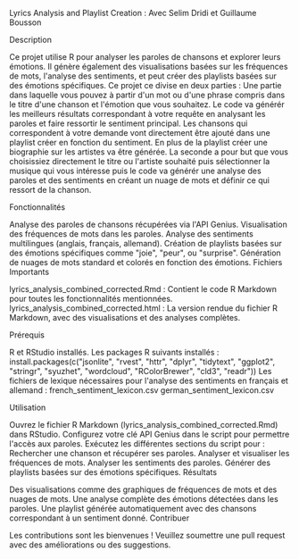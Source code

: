 Lyrics Analysis and Playlist Creation : Avec Selim Dridi et Guillaume Bousson

Description

Ce projet utilise R pour analyser les paroles de chansons et explorer leurs émotions. Il génère également des visualisations basées sur les fréquences de mots, l'analyse des sentiments, et peut créer des playlists basées sur des émotions spécifiques.
Ce projet ce divise en deux parties :
Une partie dans laquelle vous pouvez à partir d'un mot ou d'une phrase compris dans le titre d'une chanson et l'émotion que vous souhaitez. Le code va générér les meilleurs résultats correspondant à votre requête en analysant les paroles et faire ressortir le sentiment principal. 
Les chansons qui correspondent à votre demande vont directement être ajouté dans une playlist créer en fonction du sentiment. En plus de la playlist créer une biographie sur les artistes va être générée.
La seconde a pour but que vous choisissiez directement le titre ou l'artiste souhaité puis sélectionner la musique qui vous intéresse puis le code va générér une analyse des paroles et des sentiments en créant un nuage de mots et définir ce qui ressort de la chanson.

Fonctionnalités

Analyse des paroles de chansons récupérées via l'API Genius.
Visualisation des fréquences de mots dans les paroles.
Analyse des sentiments multilingues (anglais, français, allemand).
Création de playlists basées sur des émotions spécifiques comme "joie", "peur", ou "surprise".
Génération de nuages de mots standard et colorés en fonction des émotions.
Fichiers Importants

lyrics_analysis_combined_corrected.Rmd : Contient le code R Markdown pour toutes les fonctionnalités mentionnées.
lyrics_analysis_combined_corrected.html : La version rendue du fichier R Markdown, avec des visualisations et des analyses complètes.

Prérequis

R et RStudio installés.
Les packages R suivants installés :
install.packages(c("jsonlite", "rvest", "httr", "dplyr", "tidytext", "ggplot2", 
                   "stringr", "syuzhet", "wordcloud", "RColorBrewer", "cld3", "readr"))
Les fichiers de lexique nécessaires pour l'analyse des sentiments en français et allemand :
french_sentiment_lexicon.csv
german_sentiment_lexicon.csv

Utilisation

Ouvrez le fichier R Markdown (lyrics_analysis_combined_corrected.Rmd) dans RStudio.
Configurez votre clé API Genius dans le script pour permettre l'accès aux paroles.
Exécutez les différentes sections du script pour :
Rechercher une chanson et récupérer ses paroles.
Analyser et visualiser les fréquences de mots.
Analyser les sentiments des paroles.
Générer des playlists basées sur des émotions spécifiques.
Résultats

Des visualisations comme des graphiques de fréquences de mots et des nuages de mots.
Une analyse complète des émotions détectées dans les paroles.
Une playlist générée automatiquement avec des chansons correspondant à un sentiment donné.
Contribuer

Les contributions sont les bienvenues ! Veuillez soumettre une pull request avec des améliorations ou des suggestions.

